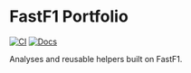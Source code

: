﻿# FastF1 Portfolio

[![CI](https://github.com/yourname/fastf1-portfolio/actions/workflows/ci.yml/badge.svg)](https://github.com/yourname/fastf1-portfolio/actions/workflows/ci.yml)
[![Docs](https://github.com/yourname/fastf1-portfolio/actions/workflows/docs.yml/badge.svg)](https://yourname.github.io/fastf1-portfolio)

Analyses and reusable helpers built on FastF1.

